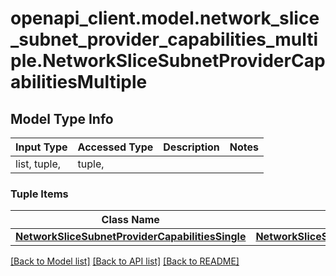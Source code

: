 # openapi_client.model.network_slice_subnet_provider_capabilities_multiple.NetworkSliceSubnetProviderCapabilitiesMultiple

## Model Type Info
Input Type | Accessed Type | Description | Notes
------------ | ------------- | ------------- | -------------
list, tuple,  | tuple,  |  | 

### Tuple Items
Class Name | Input Type | Accessed Type | Description | Notes
------------- | ------------- | ------------- | ------------- | -------------
[**NetworkSliceSubnetProviderCapabilitiesSingle**](NetworkSliceSubnetProviderCapabilitiesSingle.md) | [**NetworkSliceSubnetProviderCapabilitiesSingle**](NetworkSliceSubnetProviderCapabilitiesSingle.md) | [**NetworkSliceSubnetProviderCapabilitiesSingle**](NetworkSliceSubnetProviderCapabilitiesSingle.md) |  | 

[[Back to Model list]](../../README.md#documentation-for-models) [[Back to API list]](../../README.md#documentation-for-api-endpoints) [[Back to README]](../../README.md)

